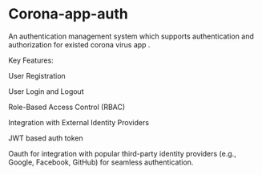 ﻿# Corona-app-auth
An authentication management system  which supports authentication and authorization for existed corona virus app .

Key Features:

User Registration

User Login and Logout

Role-Based Access Control (RBAC)

Integration with External Identity Providers

JWT based auth token 

Oauth for integration with popular third-party identity providers (e.g., Google, Facebook, GitHub) for seamless authentication.


